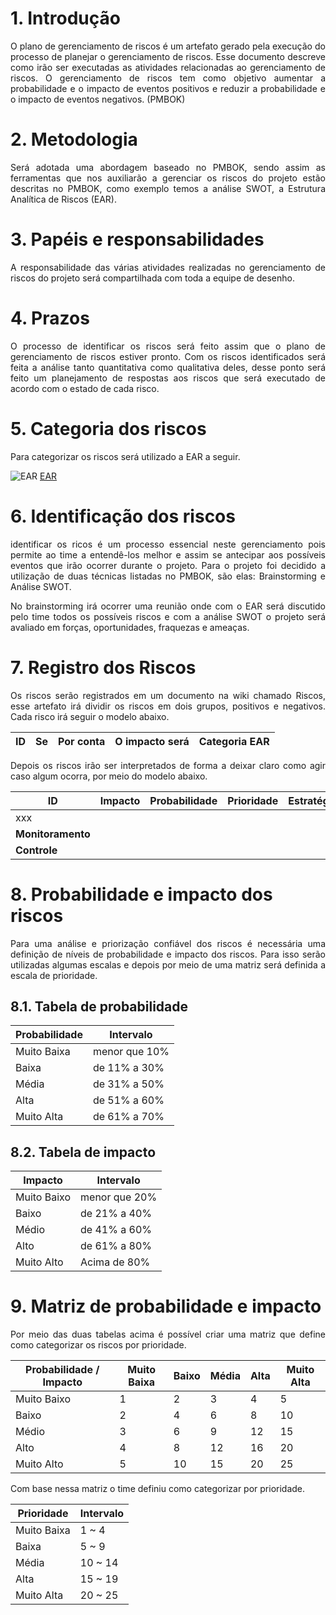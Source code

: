 # 1. Introdução

<p align="justify"> O plano de gerenciamento de riscos é um artefato gerado pela execução do processo de planejar o gerenciamento de riscos. Esse documento descreve como irão ser executadas as atividades relacionadas ao gerenciamento de riscos. O gerenciamento de riscos tem como objetivo aumentar a probabilidade e o impacto de eventos positivos e reduzir a probabilidade e o impacto de eventos negativos. (PMBOK)

# 2. Metodologia

<p align="justify"> Será adotada uma abordagem baseado no PMBOK, sendo assim as ferramentas que nos auxiliarão a gerenciar os riscos do projeto estão descritas no PMBOK, como exemplo temos a análise SWOT, a Estrutura Analítica de Riscos (EAR).

# 3. Papéis e responsabilidades

<p align="justify">A responsabilidade das várias atividades realizadas no gerenciamento de riscos do projeto será  compartilhada com toda a equipe de desenho.

# 4. Prazos

<p align="justify"> O processo de identificar os riscos será feito assim que o plano de gerenciamento de riscos estiver pronto. Com os riscos identificados será feita a análise tanto quantitativa como qualitativa deles, desse ponto será feito um planejamento de respostas aos riscos que será executado de acordo com o estado de cada risco.

# 5. Categoria dos riscos

<p align="justify"> Para categorizar os riscos será utilizado a EAR a seguir.

![EAR](https://raw.githubusercontent.com/wiki/Desenho-1-2018-G-6/docs/EARPreview.png)
[EAR](https://raw.githubusercontent.com/wiki/Desenho-1-2018-G-6/docs/EARPreview.png)

# 6. Identificação dos riscos

<p align="justify">identificar os ricos é um processo essencial neste gerenciamento pois permite ao time a entendê-los melhor e assim se antecipar aos possíveis eventos que irão ocorrer durante o projeto. Para o projeto foi decidido a utilização de duas técnicas listadas no PMBOK, são elas: Brainstorming e Análise SWOT.
<p align="justify">No brainstorming irá ocorrer uma reunião onde com o EAR será discutido pelo time todos os possíveis riscos e com a análise SWOT o projeto será avaliado em forças, oportunidades, fraquezas e ameaças.

# 7. Registro dos Riscos

<p align="justify">Os riscos serão registrados em um documento na wiki chamado Riscos, esse artefato irá dividir os riscos em dois grupos, positivos e negativos. Cada risco irá seguir o modelo abaixo.

| ID | Se | Por conta | O impacto será | Categoria EAR |
--------- | ------ | ------- | ------- | -----------

<p align="justify">Depois os riscos irão ser interpretados de forma a deixar claro como agir caso algum ocorra, por meio do modelo abaixo.

| ID | Impacto |	Probabilidade  |	Prioridade	|  Estratégia  |	Responsável |
-----| ------- | ----------------- | -------------- | -----------  |  ------------- |
 xxx | | | | |   
**Monitoramento** | |
**Controle** | |

# 8. Probabilidade e impacto dos riscos

<p align="justify">Para uma análise e priorização confiável dos riscos é necessária uma definição de níveis de probabilidade e impacto dos riscos. Para isso serão utilizadas algumas escalas e depois por meio de uma matriz será definida a escala de prioridade.

## 8.1. Tabela de probabilidade

|Probabilidade|Intervalo|
|--- |--- |
|Muito Baixa|menor que 10%|
|Baixa|de 11% a 30%|
|Média|de 31% a 50%|
|Alta|de 51% a 60%|
|Muito Alta|de 61% a 70%|


## 8.2. Tabela de impacto

|Impacto|Intervalo|
|--- |--- |
|Muito Baixo|menor que 20%|
|Baixo|de 21% a 40%|
|Médio|de 41% a 60%|
|Alto|de 61% a 80%|
|Muito Alto|Acima de 80%|

# 9. Matriz de probabilidade e impacto

<p align="justify">Por meio das duas tabelas acima é possível criar uma matriz que define como categorizar os riscos por prioridade.

|Probabilidade / Impacto|Muito Baixa|Baixo|Média|Alta|Muito Alta|
|--- |--- |--- |--- |--- |--- |
|Muito Baixo|1|2|3|4|5|
|Baixo|2|4|6|8|10|
|Médio|3|6|9|12|15|
|Alto|4|8|12|16|20|
|Muito Alto|5|10|15|20|25|

Com base nessa matriz o time definiu como categorizar por prioridade.

|Prioridade|Intervalo|
|--- |--- |
|Muito Baixa|1 ~ 4|
|Baixa|5 ~ 9|
|Média|10 ~ 14|
|Alta|15 ~ 19|
|Muito Alta|20 ~ 25|

